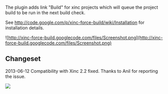 The plugin adds link "Build" for xinc projects which will queue the project build to be run in the next build check.

See http://code.google.com/p/xinc-force-build/wiki/Installation for installation details.

![http://xinc-force-build.googlecode.com/files/Screenshot.png](http://xinc-force-build.googlecode.com/files/Screenshot.png)

## Changeset ##
2013-06-12 Compatibility with Xinc 2.2 fixed. Thanks to Anil for reporting the issue.

[![](https://www.paypalobjects.com/en_US/i/btn/btn_donate_SM.gif)](https://www.paypal.com/cgi-bin/webscr?cmd=_s-xclick&hosted_button_id=XW28X5KMUGUFU)